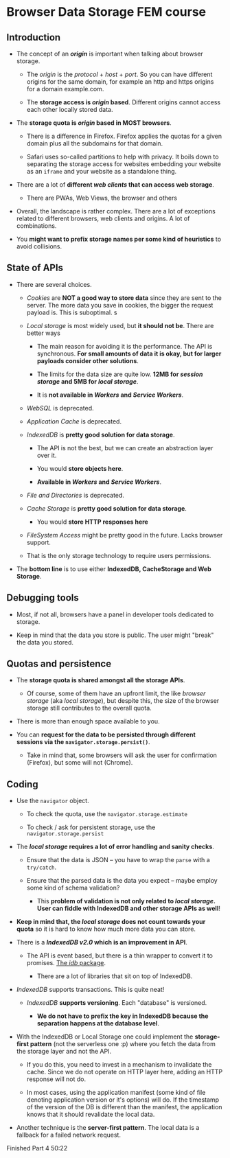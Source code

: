 # Browser Data Storage FEM course

## Introduction

- The concept of an **_origin_** is important when talking about browser storage.

  - The _origin_ is the _protocol_ + _host_ + _port_. So you can have different origins for the same domain, for example an http and https origins for a domain example.com.

  - The **storage access is _origin_ based**. Different origins cannot access each other locally stored data.

- The **storage quota is _origin_ based in MOST browsers**.

  - There is a difference in Firefox. Firefox applies the quotas for a given domain plus all the subdomains for that domain.

  - Safari uses so-called partitions to help with privacy. It boils down to separating the storage access for websites embedding your website as an `iframe` and your website as a standalone thing.

- There are a lot of **different _web clients_ that can access web storage**.

  - There are PWAs, Web Views, the browser and others

- Overall, the landscape is rather complex. There are a lot of exceptions related to different browsers, web clients and origins. A lot of combinations.

- You **might want to prefix storage names per some kind of heuristics** to avoid collisions.

## State of APIs

- There are several choices.

  - _Cookies_ are **NOT a good way to store data** since they are sent to the server. The more data you save in cookies, the bigger the request payload is. This is suboptimal.
s
  - _Local storage_ is most widely used, but **it should not be**. There are better ways

    - The main reason for avoiding it is the performance. The API is synchronous. **For small amounts of data it is okay, but for larger payloads consider other solutions**.

    - The limits for the data size are quite low. **12MB for _session storage_ and 5MB for _local storage_**.

    - It is **not available in _Workers_ and _Service Workers_**.

  - _WebSQL_ is deprecated.

  - _Application Cache_ is deprecated.

  - _IndexedDB_ is **pretty good solution for data storage**.

    - The API is not the best, but we can create an abstraction layer over it.

    - You would **store objects here**.

    - **Available in _Workers_ and _Service Workers_**.

  - _File and Directories_ is deprecated.

  - _Cache Storage_ is **pretty good solution for data storage**.

    - You would **store HTTP responses here**

  - _FileSystem Access_ might be pretty good in the future. Lacks browser support.

  - That is the only storage technology to require users permissions.

- The **bottom line** is to use either **IndexedDB, CacheStorage and Web Storage**.

## Debugging tools

- Most, if not all, browsers have a panel in developer tools dedicated to storage.

- Keep in mind that the data you store is public. The user might "break" the data you stored.

## Quotas and persistence

- The **storage quota is shared amongst all the storage APIs**.

  - Of course, some of them have an upfront limit, the like _browser storage_ (aka _local storage_), but despite this, the size of the browser storage still contributes to the overall quota.

- There is more than enough space available to you.

- You can **request for the data to be persisted through different sessions via the `navigator.storage.persist()`**.

  - Take in mind that, some browsers will ask the user for confirmation (Firefox), but some will not (Chrome).

## Coding

- Use the `navigator` object.

  - To check the quota, use the `navigator.storage.estimate`

  - To check / ask for persistent storage, use the `navigator.storage.persist`

- The **_local storage_ requires a lot of error handling and sanity checks**.

  - Ensure that the data is JSON – you have to wrap the `parse` with a `try/catch`.

  - Ensure that the parsed data is the data you expect – maybe employ some kind of schema validation?

    - This **problem of validation is not only related to _local storage_. User can fiddle with IndexedDB and other storage APIs as well**!

- **Keep in mind that, the _local storage_ does not count towards your quota** so it is hard to know how much more data you can store.

- There is a **_IndexedDB v2.0_ which is an improvement in API**.

  - The API is event based, but there is a thin wrapper to convert it to promises. [The _idb_ package](https://github.com/jakearchibald/idb).

    - There are a lot of libraries that sit on top of IndexedDB.

- _IndexedDB_ supports transactions. This is quite neat!

  - _IndexedDB_ **supports versioning**. Each "database" is versioned.

    - **We do not have to prefix the key in IndexedDB because the separation happens at the database level**.

- With the IndexedDB or Local Storage one could implement the **storage-first pattern** (not the serverless one :p) where you fetch the data from the storage layer and not the API.

  - If you do this, you need to invest in a mechanism to invalidate the cache. Since we do not operate on HTTP layer here, adding an HTTP response will not do.

  - In most cases, using the application manifest (some kind of file denoting application version or it's options) will do. If the timestamp of the version of the DB is different than the manifest, the application knows that it should revalidate the local data.

- Another technique is the **server-first pattern**. The local data is a fallback for a failed network request.

Finished Part 4 50:22
